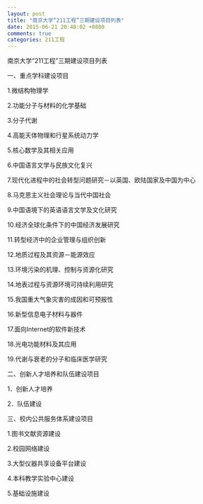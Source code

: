 ```yaml
---
layout: post
title: "南京大学“211工程”三期建设项目列表"
date: 2015-06-21 20:48:02 +0800
comments: true
categories: 211工程
---
```


南京大学“211工程”三期建设项目列表

一、重点学科建设项目

1.微结构物理学

2.功能分子与材料的化学基础

3.分子代谢

4.高能天体物理和行星系统动力学

5.核心数学及其相关应用


6.中国语言文学与民族文化复兴

7.现代化进程中的社会转型问题研究－以英国、欧陆国家及中国为中心

8.马克思主义社会理论与当代中国社会

9.中国语境下的英语语言文学及文化研究

10.经济全球化条件下的中国经济发展研究

11.转型经济中的企业管理与组织创新

12.地质过程及其资源－能源效应

13.环境污染的机理、控制与资源化研究

14.地表过程与资源环境可持续利用研究

15.我国重大气象灾害的成因和可预报性

16.新型信息电子材料与器件


17.面向Internet的软件新技术

18.光电功能材料及其应用

19.代谢与衰老的分子和临床医学研究

二、创新人才培养和队伍建设项目

1．创新人才培养

2．队伍建设

三、校内公共服务体系建设项目

1.图书文献资源建设


2.校园网络建设

3.大型仪器共享设备平台建设

4.本科教学实验中心建设

5.基础设施建设
